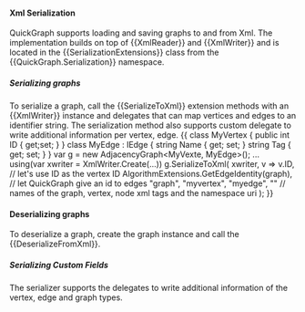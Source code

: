 #### Xml Serialization

QuickGraph supports loading and saving graphs to and from Xml. The implementation builds on top of {{XmlReader}} and {{XmlWriter}} and is located in the {{SerializationExtensions}} class from the {{QuickGraph.Serialization}} namespace.

##### Serializing graphs

To serialize a graph, call the {{SerializeToXml}} extension methods with an {{XmlWriter}} instance and delegates that can map vertices and edges to an identifier string. The serialization method also supports custom delegate to write additional information per vertex, edge.
{{
class MyVertex {
    public int ID { get;set; } 
}
class MyEdge : IEdge<MyVertex> {
    string Name { get; set; }
    string Tag { get; set; }
}
var g = new AdjacencyGraph<MyVexte, MyEdge>();
...
using(var xwriter = XmlWriter.Create(...))
    g.SerializeToXml(
        xwriter,
        v => v.ID, // let's use ID as the vertex ID
        AlgorithmExtensions.GetEdgeIdentity(graph), // let QuickGraph give an id to edges
        "graph", "myvertex", "myedge", "" // names of the graph, vertex, node xml tags and the namespace uri
        );
}}
#### Deserializing graphs

To deserialize a graph, create the graph instance and call the {{DeserializeFromXml}}.

##### Serializing Custom Fields

The serializer supports the delegates to write additional information of the vertex, edge and graph types.